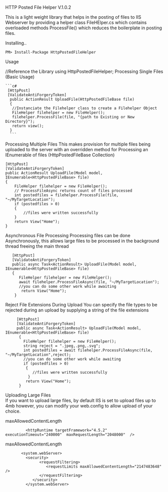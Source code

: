 HTTP Posted File Helper V.1.0.2

This is a light weight library that helps in the posting of files to IIS Webserver by providing a helper class FileHElper.cs which contains overloaded methods ProcessFile() which reduces the boilerplate in posting files.

Installing..

    PM> Install-Package HttpPostedFileHelper

Usage

 //Reference the Library
  using HttpPostedFileHelper;
Processing Single Files (Basic Usage)

    ```c#
     [HttpPost]  
     [ValidateAntiForgeryToken] 
      public ActionResult UploadFile(HttpPostedFileBase file)
      {
       //Instanciate the Filehelper class to create a Filehelper Object
       FileHelper filehelper = new FileHelper();
       filehelper.ProcessFile(file, "{path to Existing or New Directory}");
       return view();
      }
      ```
Processing Multiple Files
This makes provision for multiple files being uploaded to the server with an overridden method for Processing an IEnumerable of files (HttpPostedFileBase Collection)

    [HttpPost]
    [ValidateAntiForgeryToken]
    public ActionResult UploadFile(Model model, IEnumerable<HttpPostedFileBase> file)
    {
        FileHelper filehelper = new FileHelper();
        // ProcessFileAsync returns count of files processed           
        int postedfiles = filehelper.ProcessFile(file, "~/MyTargetLocation");
        if (postedfiles > 0)
        {
            //files were written successfully
        }           
        return View("Home");
    }
Asynchronous File Processing
Processing files can be done Asynchronously, this allows large files to be processed in the background thread freeing the main thread

       [HttpPost]
       [ValidateAntiForgeryToken]
       public async Task<ActionResult> UploadFile(Model model, IEnumerable<HttpPostedFileBase> file)
       {
          FileHelper filehelper = new FileHelper();          
          await filehelper.ProcessFileAsync(file, "~/MyTargetLocation");
          //you can do some other work while awaiting          
           return View("Home");
        }
Reject File Extensions During Upload
You can specify the file types to be rejected during an upload by supplying a string of the file extensions

         [HttpPost]
         [ValidateAntiForgeryToken]
         public async Task<ActionResult> UploadFile(Model model, IEnumerable<HttpPostedFileBase> file)
          {
            FileHelper filehelper = new FileHelper();
            string reject = ".jpeg,.png,.svg";
            int postedfiles = await filehelper.ProcessFileAsync(file, "~/MyTargetLocation",reject);
            //you can do some other work while awaiting   
            if (postedfiles > 0)
             {
                //files were written successfully
              }   
             return View("Home");
          }
          
   
 Uploading Large Files </br>
 If you want to upload large files, by default IIS is set to upload files up to 4mb however, you can modify your web.config to allow
 upload of your choice.
      
  maxAllowedContentLength
       
             <httpRuntime targetFramework="4.5.2" executionTimeout="240000"  maxRequestLength="2048000"  />
             
   maxAllowedContentLength        
          
           <system.webServer>
             <security>
                   <requestFiltering>
                      <requestLimits maxAllowedContentLength="2147483648" />
                   </requestFiltering>
                </security>
             </system.webServer>
    

 
